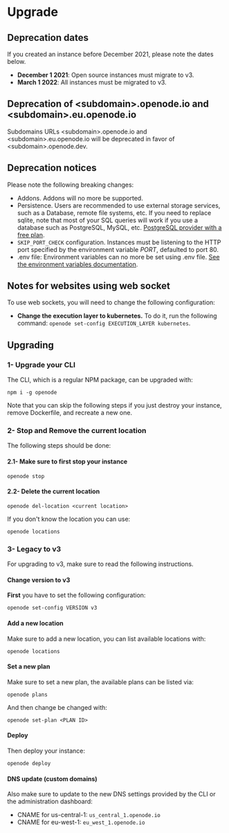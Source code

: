 # Upgrade

## Deprecation dates

If you created an instance before December 2021, please note the dates below.

* **December 1 2021**: Open source instances must migrate to v3.
* **March 1 2022**: All instances must be migrated to v3.

## Deprecation of \<subdomain\>.openode.io and \<subdomain\>.eu.openode.io

Subdomains URLs \<subdomain\>.openode.io and \<subdomain\>.eu.openode.io will be deprecated in favor of \<subdomain\>.openode.dev.

## Deprecation notices

Please note the following breaking changes:

- Addons. Addons will no more be supported.
- Persistence. Users are recommended to use external storage services, such as a Database, remote file systems, etc. If you need to replace sqlite, note that most of your SQL queries will work if you use a database such as PostgreSQL, MySQL, etc. [PostgreSQL provider with a free plan](https://www.elephantsql.com/plans.html).
- `SKIP_PORT_CHECK` configuration. Instances must be listening to the HTTP port specified by the environment variable *PORT*, defaulted to port 80.
- .env file: Environment variables can no more be set using .env file. [See the environment variables documentation](https://www.openode.io/docs/platform/env_vars.md).

## Notes for websites using web socket

To use web sockets, you will need to change the following configuration:

- **Change the execution layer to kubernetes.** To do it, run the following command: `openode set-config EXECUTION_LAYER kubernetes`.


## Upgrading


### 1- Upgrade your CLI

The CLI, which is a regular NPM package, can be upgraded with:

    npm i -g openode

Note that you can skip the following steps if you just destroy your instance, remove Dockerfile, and recreate a new one.

### 2- Stop and Remove the current location

The following steps should be done:

#### 2.1- Make sure to first stop your instance

    openode stop

#### 2.2- Delete the current location

    openode del-location <current location>

If you don't know the location you can use:

    openode locations

### 3- Legacy to v3

For upgrading to v3, make sure to read the following instructions.

#### Change version to v3

**First** you have to set the following configuration:

    openode set-config VERSION v3

#### Add a new location

Make sure to add a new location, you can list available locations with:

    openode locations

#### Set a new plan

Make sure to set a new plan, the available plans can be listed via:

    openode plans

And then change be changed with:

    openode set-plan <PLAN ID>

#### Deploy

Then deploy your instance:

    openode deploy

#### DNS update (custom domains)

Also make sure to update to the new DNS settings provided by the CLI or the administration dashboard:

- CNAME for us-central-1: `us_central_1.openode.io`
- CNAME for eu-west-1: `eu_west_1.openode.io`